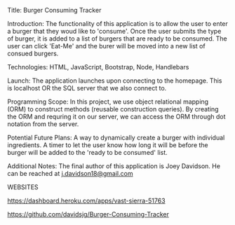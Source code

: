 Title: Burger Consuming Tracker

Introduction: The functionality of this application is to allow the user to enter a burger that they woud like to 'consume'. Once the user submits the type of burger, it is added to a list of burgers that are ready to be consumed. The user can click 'Eat-Me' and the burer will be moved into a new list of consued burgers.

Technologies: HTML, JavaScript, Bootstrap, Node, Handlebars

Launch: The application launches upon connecting to the homepage. This is localhost OR the SQL server that we also connect to.

Programming Scope: In this project, we use object relational mapping (ORM) to construct methods (reusable construction queries). By creating the ORM and requring it on our server, we can access the ORM through dot notation from the server.

Potential Future Plans: A way to dynamically create a burger with individual ingredients. A timer to let the user know how long it will be before the burger will be added to the 'ready to be consumed' list.

Additional Notes: The final author of this application is Joey Davidson. He can be reached at j.davidson18@gmail.com

WEBSITES

https://dashboard.heroku.com/apps/vast-sierra-51763

https://github.com/davidsjg/Burger-Consuming-Tracker
